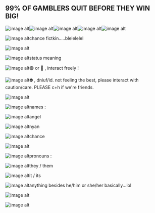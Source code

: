 ## 99% OF GAMBLERS QUIT BEFORE THEY WIN BIG!
![image alt](https://supplies.ju.mp/assets/images/gallery07/00c19b5e_original.gif?v=1c1ba870)![image alt](https://supplies.ju.mp/assets/images/gallery07/7a127ab8_original.gif?v=1c1ba870)![image alt](https://external-media.spacehey.net/media/sYnlM3fkQdnrsroa6En2dz_-wO1QfsoprgcNBhHDr3JA=/https://supplies.ju.mp/assets/images/gallery08/1ba01d55_original.gif?v=c214c26a)![image alt](https://adriansblinkiecollection.neocities.org/z6.gif)![image alt](https://adriansblinkiecollection.neocities.org/stamps/a7.gif)

![image alt](https://i.postimg.cc/SsRcykkt/1018236644106719293.gif)chance fictkin.....blelelelel

![image alt](https://64.media.tumblr.com/2b218a8e8b9414b64a92d41f4f7ea428/5ffe864cc72d3596-49/s400x600/4fa87c15632522ce2eaf63e066696c6cd5756bb3.gifv)

![image alt](https://i.postimg.cc/Y0Ys1GDV/vxs6dz.gif)status meaning

![image alt](https://64.media.tumblr.com/04166904be74fac9048ab8ea6df371fe/c6e913aea8c8a172-a7/s75x75_c1/c7266eb1061de8691cea96d2a7ab7a44080d68b6.gifv)🟢 or 🌙 , interact freely ! 

![image alt](https://64.media.tumblr.com/d7cd07e2e7d71d921c2e930156d117ed/c6e913aea8c8a172-c8/s75x75_c1/61bbc6209d0f5e4beed0c26b2568491756b1bf09.gifv)⛔ , dniuf/id. not feeling the best, please interact with caution/care. PLEASE c+h if we're friends.

![image alt](https://64.media.tumblr.com/2b218a8e8b9414b64a92d41f4f7ea428/5ffe864cc72d3596-49/s400x600/4fa87c15632522ce2eaf63e066696c6cd5756bb3.gifv)

![image alt](https://i.postimg.cc/T2ZNHHcX/1125992098693398538.gif)names :

![image alt](https://i.postimg.cc/fLCwRMVd/2d8a4ce0.gif)angel

![image alt](https://i.postimg.cc/63bCGJS7/4A6FF52C-ACF9-4DD1-A870-C89E2447ACD8.gif)nyan

![image alt](https://i.postimg.cc/8CXxSKxL/sw-ibat.gif)chance

![image alt](https://64.media.tumblr.com/2b218a8e8b9414b64a92d41f4f7ea428/5ffe864cc72d3596-49/s400x600/4fa87c15632522ce2eaf63e066696c6cd5756bb3.gifv)

![image alt](https://i.postimg.cc/fT5hFYyf/image0.gif)pronouns :

![image alt](https://i.postimg.cc/Qtq4vxmf/shark-pixel.gif)they / them

![image alt](https://i.postimg.cc/dV050yB6/4a90fa1e9aa46fda1a026aba00eeac8c98a662ad.gif)it / its

![image alt](https://i.postimg.cc/4dv6PfPn/55f628e0.gif)anything besides he/him or she/her basically...lol

![image alt](https://64.media.tumblr.com/2b218a8e8b9414b64a92d41f4f7ea428/5ffe864cc72d3596-49/s400x600/4fa87c15632522ce2eaf63e066696c6cd5756bb3.gifv)

![image alt](https://img1.picmix.com/output/pic/normal/2/0/9/6/12646902_c9765.gif)
